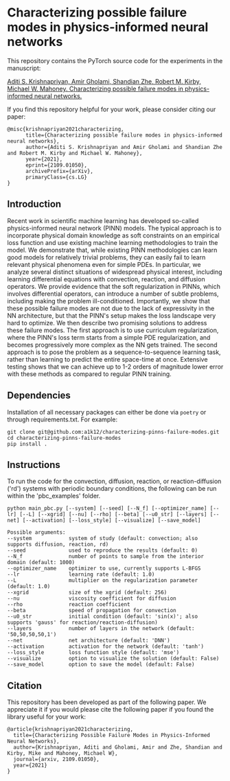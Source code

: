 # Characterizing possible failure modes in physics-informed neural networks

This repository contains the PyTorch source code for the experiments in the manuscript:

[Aditi S. Krishnapriyan, Amir Gholami, Shandian Zhe, Robert M. Kirby, Michael W. Mahoney. Characterizing possible failure modes in physics-informed neural networks.](https://arxiv.org/abs/2109.01050)

If you find this repository helpful for your work, please consider citing our paper:

```
@misc{krishnapriyan2021characterizing,
      title={Characterizing possible failure modes in physics-informed neural networks}, 
      author={Aditi S. Krishnapriyan and Amir Gholami and Shandian Zhe and Robert M. Kirby and Michael W. Mahoney},
      year={2021},
      eprint={2109.01050},
      archivePrefix={arXiv},
      primaryClass={cs.LG}
}
```

## Introduction

Recent work in scientific machine learning has developed so-called physics-informed neural network (PINN) models. The typical approach is to incorporate physical domain knowledge as soft constraints on an empirical loss function and use existing machine learning methodologies to train the model. We demonstrate that, while existing PINN methodologies can learn good models for relatively trivial problems, they can easily fail to learn relevant physical phenomena even for simple PDEs. In particular, we analyze several distinct situations of widespread physical interest, including learning differential equations with convection, reaction, and diffusion operators. We provide evidence that the soft regularization in PINNs, which involves differential operators, can introduce a number of subtle problems, including making the problem ill-conditioned. Importantly, we show that these possible failure modes are not due to the lack of expressivity in the NN architecture, but that the PINN's setup makes the loss landscape very hard to optimize. We then describe two promising solutions to address these failure modes. The first approach is to use curriculum regularization, where the PINN's loss term starts from a simple PDE regularization, and becomes progressively more complex as the NN gets trained. The second approach is to pose the problem as a sequence-to-sequence learning task, rather than learning to predict the entire space-time at once. Extensive testing shows that we can achieve up to 1-2 orders of magnitude lower error with these methods as compared to regular PINN training.

## Dependencies

Installation of all necessary packages can either be done via `poetry` or through requirements.txt. For example:

```
git clone git@github.com:a1k12/characterizing-pinns-failure-modes.git
cd characterizing-pinns-failure-modes
pip install .
```

## Instructions

To run the code for the convection, diffusion, reaction, or reaction-diffusion ('rd') systems with periodic boundary conditions, the following can be run within the 'pbc_examples' folder.

```
python main_pbc.py [--system] [--seed] [--N_f] [--optimizer_name] [--lr] [--L] [--xgrid] [--nu] [--rho] [--beta] [--u0_str] [--layers] [--net] [--activation] [--loss_style] [--visualize] [--save_model]

Possible arguments:
--system            system of study (default: convection; also supports diffusion, reaction, rd)
--seed              used to reproduce the results (default: 0)
--N_f               number of points to sample from the interior domain (default: 1000)
--optimizer_name    optimizer to use, currently supports L-BFGS
--lr                learning rate (default: 1.0)
--L                 multiplier on the regularization parameter (default: 1.0)
--xgrid             size of the xgrid (default: 256)
--nu                viscosity coefficient for diffusion
--rho               reaction coefficient
--beta              speed of propagation for convection
--u0_str            initial condition (default: 'sin(x)'; also supports 'gauss' for reaction/reaction-diffusion)
--layers            number of layers in the network (default: '50,50,50,50,1')
--net               net architecture (default: 'DNN')
--activation        activation for the network (default: 'tanh')
--loss_style        loss function style (default: 'mse')
--visualize         option to visualize the solution (default: False)
--save_model        option to save the model (default: False)
```

## Citation
This repository has been developed as part of the following paper. We appreciate it if you would please cite the following paper if you found the library useful for your work:

```text
@article{krishnapriyan2021characterizing,
  title={Characterizing Possible Failure Modes in Physics-Informed Neural Networks},
  author={Krishnapriyan, Aditi and Gholami, Amir and Zhe, Shandian and Kirby, Mike and Mahoney, Michael W},
  journal={arxiv, 2109.01050},
  year={2021}
}
```
